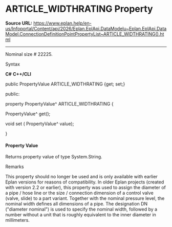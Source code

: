 # ARTICLE_WIDTHRATING Property

**Source URL:** https://www.eplan.help/en-us/Infoportal/Content/api/2026/Eplan.EplApi.DataModelu~Eplan.EplApi.DataModel.ConnectionDefinitionPointPropertyList~ARTICLE_WIDTHRATING().html

---

Nominal size # 22225.

Syntax

**C#**
**C++/CLI**


public PropertyValue ARTICLE_WIDTHRATING {get; set;}

public:

property PropertyValue^ ARTICLE_WIDTHRATING {

   PropertyValue^ get();

   void set (    PropertyValue^ value);

}


#### Property Value

Returns property value of type System.String.

Remarks

This property should no longer be used and is only available with earlier Eplan versions for reasons of compatibility. In older Eplan projects (created with version 2.2 or earlier), this property was used to assign the diameter of a pipe / hose line or the size / connection dimension of a control valve (valve, slide) to a part variant. Together with the nominal pressure level, the nominal width defines all dimensions of a pipe. The designation DN ("diameter nominal") is used to specify the nominal width, followed by a number without a unit that is roughly equivalent to the inner diameter in millimeters.
